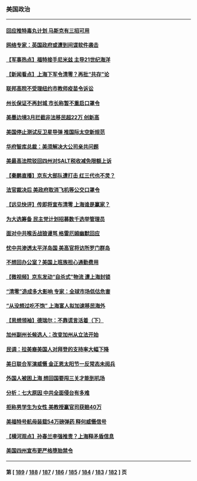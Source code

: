 ### 美国政治
---
#### [回应推特毒丸计划 马斯克有三招可用](../../pages/ncid1078159/n13715301.md) 
#### [网络专家：英国政府或遭到间谍软件袭击](../../pages/ncid1078159/n13715407.md) 
#### [【军事热点】福特接手尼米兹 主导21世纪海洋](../../pages/ncid1078159/n13715190.md) 
#### [【新闻看点】上海下军令清零？再批“共存”论](../../pages/ncid1078159/n13714788.md) 
#### [联邦高院不受理纽约市教师疫苗令诉讼](../../pages/ncid1078159/n13715068.md) 
#### [州长保证不再封城 市长称暂不重启口罩令](../../pages/ncid1078159/n13715075.md) 
#### [美墨边境3月拦截非法移民超22万 创新高](../../pages/ncid1078159/n13715032.md) 
#### [美国停止测试反卫星导弹 推国际太空新规范](../../pages/ncid1078159/n13714941.md) 
#### [华府智库总裁：美须解决大公司亲共问题](../../pages/ncid1078159/n13714811.md) 
#### [美最高法院驳回四州对SALT税收减免限额上诉](../../pages/ncid1078159/n13714795.md) 
#### [【秦鹏直播】京东大部队遭打击 红三代也不灵？](../../pages/ncid1078159/n13714783.md) 
#### [法官裁决后 美政府取消飞机等公交口罩令](../../pages/ncid1078159/n13714790.md) 
#### [【远见快评】传即将宣布清零 上海谁是赢家？](../../pages/ncid1078159/n13714779.md) 
#### [为大选筹备 民主党计划招募数千选举管理员](../../pages/ncid1078159/n13714691.md) 
#### [面对中共喉舌战狼谩骂 格雷厄姆幽默回应](../../pages/ncid1078159/n13714715.md) 
#### [忧中共渗透太平洋岛国 美高官将访所罗门群岛](../../pages/ncid1078159/n13714628.md) 
#### [不想回办公室？美国上班族担心通勤费用](../../pages/ncid1078159/n13714693.md) 
#### [【微视频】京东发动“自杀式”物流 遭上海封锁](../../pages/ncid1078159/n13714639.md) 
#### [“清零”造成多大影响 专家：全球市场低估危害](../../pages/ncid1078159/n13714603.md) 
#### [“从没想过吃不饱” 上海富人拟加速移民海外](../../pages/ncid1078159/n13714535.md) 
#### [【思想领袖】德瑞尔：不靠谎言活着（下）](../../pages/ncid1078159/n13709413.md) 
#### [加州副州长候选人：改变加州从立法开始](../../pages/ncid1078159/n13714094.md) 
#### [民调：拉美裔美国人对拜登的支持率大幅下降](../../pages/ncid1078159/n13713906.md) 
#### [美日联合军演威慑 金正恩太阳节一反常态未阅兵](../../pages/ncid1078159/n13713928.md) 
#### [外国人被困上海 想回国要闯三关才能到机场](../../pages/ncid1078159/n13713766.md) 
#### [分析：七大原因 中共全面侵台有多难](../../pages/ncid1078159/n13713296.md) 
#### [拒称男学生为女性 美教授赢官司获赔40万](../../pages/ncid1078159/n13713735.md) 
#### [美福特号航母装载54万磅弹药 释何威慑信号](../../pages/ncid1078159/n13713327.md) 
#### [【横河观点】孙春兰李强推责？上海释矛盾信息](../../pages/ncid1078159/n13713412.md) 
#### [美国四州宣布更严格堕胎禁令](../../pages/ncid1078159/n13713405.md) 

---
#### 第 [ [189](./189.md) / [188](./188.md) / [187](./187.md) / [186](./186.md) / [185](./185.md) / [184](./184.md) / [183](./183.md) / [182](./182.md) ] 页
